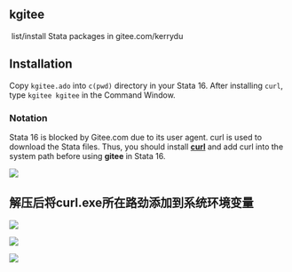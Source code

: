  ##  kgitee 

​          list/install Stata packages in gitee.com/kerrydu



## Installation

Copy `kgitee.ado`  into  `c(pwd)` directory in your Stata 16. After installing `curl`, type `kgitee kgitee` in the Command Window. 



### Notation

Stata 16 is blocked by Gitee.com due to its user agent. curl is used to download the Stata files. Thus, you should install [**curl**](https://curl.haxx.se/windows/)  and add curl into the system path before using **gitee** in Stata 16.



![](https://i.loli.net/2020/05/05/EbomXYCZ3pzhKnt.png)



## 解压后将curl.exe所在路劲添加到系统环境变量



![](https://i.loli.net/2020/05/05/5utXDxJRw9iKvyk.png)

![](https://i.loli.net/2020/05/05/SM3kqo84vFyrY6j.png)





![](https://i.loli.net/2020/05/05/IOLknuzoY6xfP25.png)

